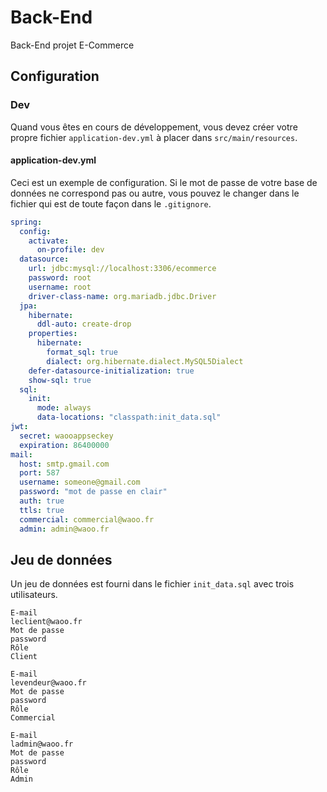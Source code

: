 # Back-End

Back-End projet E-Commerce 

## Configuration

### Dev
Quand vous êtes en cours de développement, vous devez créer votre propre fichier `application-dev.yml` à placer dans `src/main/resources`.
#### application-dev.yml
Ceci est un exemple de configuration. Si le mot de passe de votre base de données ne correspond pas ou autre, vous pouvez le changer dans le fichier qui est de toute façon dans le `.gitignore`.

```yaml
spring:
  config:
    activate:
      on-profile: dev
  datasource:
    url: jdbc:mysql://localhost:3306/ecommerce
    password: root
    username: root
    driver-class-name: org.mariadb.jdbc.Driver
  jpa:
    hibernate:
      ddl-auto: create-drop
    properties:
      hibernate:
        format_sql: true
        dialect: org.hibernate.dialect.MySQL5Dialect
    defer-datasource-initialization: true
    show-sql: true
  sql:
    init:
      mode: always
      data-locations: "classpath:init_data.sql"
jwt:
  secret: waooappseckey
  expiration: 86400000
mail:
  host: smtp.gmail.com
  port: 587
  username: someone@gmail.com
  password: "mot de passe en clair"
  auth: true
  ttls: true
  commercial: commercial@waoo.fr
  admin: admin@waoo.fr
```

## Jeu de données
Un jeu de données est fourni dans le fichier `init_data.sql` avec trois utilisateurs.

```
E-mail
leclient@waoo.fr
Mot de passe
password
Rôle
Client

E-mail
levendeur@waoo.fr
Mot de passe
password
Rôle
Commercial

E-mail
ladmin@waoo.fr
Mot de passe
password
Rôle
Admin
```
